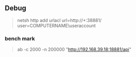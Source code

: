 ﻿## Debug

> netsh http add urlacl url=http://+:38881/ user=COMPUTERNAME\useraccount

### bench mark

> ab -c 2000 -n 200000 "http://192.168.39.18:18881/api"


[0]: https://stackoverflow.com/questions/4019466/httplistener-access-denied

